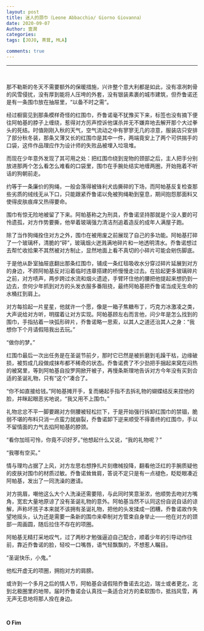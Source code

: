 ```yaml
---
layout: post
title: 迷人的颈巾（Leone Abbacchio/ Giorno Giovanna）
date: 2020-09-07
Author: 壹澗
categories: 
tags: [JOJO, 茶茸, MLA]

comments: true
--- 
```


***

<br/>

那不勒斯的冬天不需要额外的保暖措施，兴许整个意大利都是如此，没有凛冽刺骨的风雪侵扰，没有厚到能将人压垮的外套，没有银装素裹的城市建筑，但乔鲁诺还是有一条围巾放在抽屉里，“以备不时之需”。

经过橱窗见到那条模样奇怪的红围巾，乔鲁诺毫不犹豫买下来，标签也没有摘下便往阿帕基的脖子上缠绕，惹得对方厉声控诉他谋杀并无不嫌弃地去解开那个大过拳头的死结。时值刚刚入秋的天气，空气流动之中有寥寥无几的凉意，服装店只安排了部分秋冬装，那条又薄又长的红围巾是其中一件，两端竟安上了两个可供揣手的口袋，这件作品理应作为设计师的失败品被埋入垃圾堆。

而现在少年意外发现了其可用之处：把红围巾绕到宠物的颈部之后，主人把手分别放进那两个怎么看怎么难看的口袋里，围巾在手腕处结实地缠两圈，开始拖着不听话的狗朝前走。

约等于一条廉价的狗绳，一般会落得被锋利犬齿撕碎的下场，而阿帕基反复检查那些劣质的绒线无从下口，只能跟紧乔鲁诺以免被狗绳勒到窒息，期间抱怨那面料又使得皮肤痕痒又热得要命。

围巾有惊无险地被留了下来。阿帕基称之为刑具，乔鲁诺坚持那就是个没人要的可怜遗孤，对方作势要撕，他举着玻璃强力清洁剂追着造反的成年人满屋子跑。

除了当作狗绳拴住对方之外，围巾在被用废之前展现了自己的多功能。阿帕基打碎了一个玻璃杯，清脆的“砰”，玻璃烟火迸溅满地碎片和一地透明清水。乔鲁诺想过去帮忙收拾果不其然被对方制止，显然地面上看不真切的小碎片可能会剜伤脚底。

于是他从卧室抽屉底翻出那条红围巾，铺成一条红毯吸收水分穿过碎片延展到对方的身边，不顾阿帕基反对沿着临时违章搭建的桥慢慢走过去。在拾起更多玻璃碎片之前，对方啧声，两步跨过水流和烟火遗迹，手臂环住他的腰把他提起来想扔到一边去，奈何少年抓到对方的头发衣服多番阻挠，最终阿帕基把乔鲁诺当成无生命的水桶扛到肩上。

对方每拾起一片星星，他就许一个愿，像是一箱子焦糖布丁，巧克力冰激凌之类，大声说给对方听，明摆着让对方实现。阿帕基顾左右而言他，问少年是怎么找到的围巾，手指拈着一块弧形碎片，乔鲁诺略一思索，以其人之道还治其人之身：“我想你下个月请假陪我出去玩。”

“做你的梦。”

红围巾最后一次出任务是在圣诞节前夕，那时它已然是被折磨到毛躁干枯，边缘破损，被剪成几段做成抹布都不稀奇的状态。乔鲁诺费了不少劲把手捆起来窝在闷热的被窝里，等到阿帕基自投罗网掀开被子，再慢条斯理地告诉对方今年没有买到合适的圣诞礼物，只有“这个”凑合了。

“你不如直接给钱。”阿帕基摊开手，复而蜷起手指不去拆礼物的蝴蝶结反来捏他的脸，并眯起眼恶劣地说，“我又用不上围巾。”

礼物忿忿不平一脚要踢对方侧腰被轻松拦下，于是开始强行拆卸红围巾的禁锢，脆弱不堪的布料只消一点蛮力就崩裂，乔鲁诺卸下逆来顺受不得善终的红围巾，手以不留情面的力气去掐阿帕基的脖颈。

“看你加班可怜，你竟不识好歹。”他想起什么又说，“我的礼物呢？”

“我哪有空买。”

情与理均占据了上风，对方左思右想挣扎片刻缴械投降，翻看他泛红的手腕质疑他的皮肤对围巾的材质过敏。乔鲁诺耸耸肩，答说不定只是有一点褪色，眨眨眼凑近阿帕基，发出了一同洗澡的邀请。

对方挑眉，嘲他这么大个人洗澡还需要陪，与此同时笑意渐浓，他顺势去吻对方嘴角，宽宏大量地原谅了没有圣诞礼物的意外。阿帕基当然不认同这份自说自话的谅解，声称坏孩子本来就不该拥有圣诞礼物，把他的头发揉成一团糟，乔鲁诺故作失望地摇头，认为还是需要一条新的围巾来牵制对方管束自身举止——他在对方的颈部一周画圆，随后拉住不存在的项圈。

阿帕基无精打采地叹气，过了两秒才勉强逼迫自己配合，顺着少年的引导动作往前，靠近乔鲁诺的脸，轻咬一口嘴唇，语气轻飘飘的，不想惹人瞩目。

“圣诞快乐，小鬼。”

他松开虚无的项圈，拥抱对方的肩膀。

或许到一个多月之后的情人节，阿帕基会请假陪乔鲁诺去北边，瑞士或者更北，北到北极圈里的地带。届时乔鲁诺会认真找一条适合对方的柔软围巾，抵挡风雪，再无声无息地将那人拴在身边。

<br/>

**O Fim**